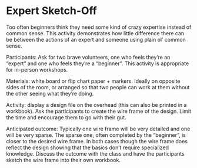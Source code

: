 # Expert Sketch-Off

Too often beginners think they need some kind of crazy expertise instead of common sense. This activity demonstrates how little difference there can be between the actions of an expert and someone using plain ol’ common sense.

Participants: Ask for two brave volunteers, one who feels they’re an “expert” and one who feels they’re a “beginner”. This activity is appropriate for in-person workshops.

Materials: white board or flip chart paper + markers. Ideally on opposite sides of the room, or arranged so that two people can work at them without the other seeing what they’re doing.

Activity: display a design file on the overhead (this can also be printed in a workbook). Ask the participants to create the wire frame of the design. Limit the time and encourage them to go with their gut.

Anticipated outcome: Typically one wire frame will be very detailed and one will be very sparse. The sparse one, often completed by the “beginner”, is closer to the desired wire frame. In both cases though the wire frame does reflect the design showing that the basics don’t require specialized knowledge. Discuss the outcome with the class and have the participants sketch the wire frame into their own workbook.

